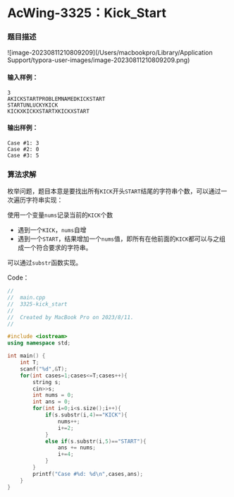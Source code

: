 # AcWing-3325：Kick_Start

### 题目描述

![image-20230811210809209](/Users/macbookpro/Library/Application Support/typora-user-images/image-20230811210809209.png)

#### 输入样例：

```
3
AKICKSTARTPROBLEMNAMEDKICKSTART
STARTUNLUCKYKICK
KICKXKICKXSTARTXKICKXSTART
```

#### 输出样例：

```
Case #1: 3
Case #2: 0
Case #3: 5
```



### 算法求解

枚举问题，题目本意是要找出所有`KICK`开头`START`结尾的字符串个数，可以通过一次遍历字符串实现：

使用一个变量`nums`记录当前的`KICK`个数

- 遇到一个`KICK`，`nums`自增
- 遇到一个`START`，结果增加一个`nums`值，即所有在他前面的`KICK`都可以与之组成一个符合要求的字符串。

可以通过`substr`函数实现。

Code：

```c++
//
//  main.cpp
//  3325-kick_start
//
//  Created by MacBook Pro on 2023/8/11.
//

#include <iostream>
using namespace std;

int main() {
    int T;
    scanf("%d",&T);
    for(int cases=1;cases<=T;cases++){
        string s;
        cin>>s;
        int nums = 0;
        int ans = 0;
        for(int i=0;i<s.size();i++){
            if(s.substr(i,4)=="KICK"){
                nums++;
                i+=2;
            }
            else if(s.substr(i,5)=="START"){
                ans += nums;
                i+=4;
            }
        }
        printf("Case #%d: %d\n",cases,ans);
    }
}

```

